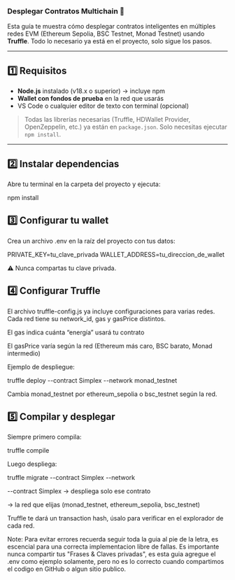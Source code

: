 

### Desplegar Contratos Multichain 🚀

Esta guía te muestra cómo desplegar contratos inteligentes en múltiples redes EVM (Ethereum Sepolia, BSC Testnet, Monad Testnet) usando **Truffle**. Todo lo necesario ya está en el proyecto, solo sigue los pasos.

---

## 1️⃣ Requisitos

- **Node.js** instalado (v18.x o superior) → incluye npm  
- **Wallet con fondos de prueba** en la red que usarás  
- VS Code o cualquier editor de texto con terminal (opcional)

> Todas las librerías necesarias (Truffle, HDWallet Provider, OpenZeppelin, etc.) ya están en `package.json`. Solo necesitas ejecutar `npm install`.

---

## 2️⃣ Instalar dependencias

Abre tu terminal en la carpeta del proyecto y ejecuta:


npm install

## 3️⃣ Configurar tu wallet

Crea un archivo .env en la raíz del proyecto con tus datos:

PRIVATE_KEY=tu_clave_privada
WALLET_ADDRESS=tu_direccion_de_wallet


⚠️ Nunca compartas tu clave privada.


## 4️⃣ Configurar Truffle

El archivo truffle-config.js ya incluye configuraciones para varias redes.
Cada red tiene su network_id, gas y gasPrice distintos.

El gas indica cuánta “energía” usará tu contrato

El gasPrice varía según la red (Ethereum más caro, BSC barato, Monad intermedio)

Ejemplo de despliegue:

truffle deploy --contract Simplex --network monad_testnet


Cambia monad_testnet por ethereum_sepolia o bsc_testnet según la red.


## 5️⃣ Compilar y desplegar

Siempre primero compila:

truffle compile


Luego despliega:

truffle migrate --contract Simplex --network <red>


--contract Simplex → despliega solo ese contrato

<red> → la red que elijas (monad_testnet, ethereum_sepolia, bsc_testnet)

Truffle te dará un transaction hash, úsalo para verificar en el explorador de cada red.



Note: Para evitar errores recuerda seguir toda la guia al pie de la letra, es escencial para una correcta implementacion libre de fallas. Es importante nunca compartir tus "Frases & Claves privadas", es esta guia agregue el .env como ejemplo solamente, pero no es lo correcto cuando compartimos el codigo en GitHub o algun sitio publico.


